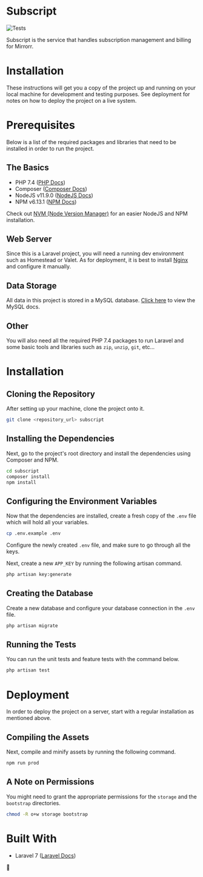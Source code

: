 # Subscript

![Tests](https://github.com/mirrorrdotcom/subscript/workflows/Tests/badge.svg)

Subscript is the service that handles subscription management and billing for Mirrorr.

# Installation

These instructions will get you a copy of the project up and running on your local machine for development and testing purposes. See deployment for notes on how to deploy the project on a live system.

# Prerequisites

Below is a list of the required packages and libraries that need to be installed in order to run the project.

## The Basics

- PHP 7.4 ([PHP Docs](https://www.php.net/docs.php))
- Composer ([Composer Docs](https://getcomposer.org/))
- NodeJS v11.9.0 ([NodeJS Docs](https://nodejs.org/en/docs/))
- NPM v6.13.1 ([NPM Docs](https://docs.npmjs.com/))

Check out [NVM (Node Version Manager)](https://github.com/nvm-sh/nvm#installing-and-updating) for an easier NodeJS and NPM installation.

## Web Server

Since this is a Laravel project, you will need a running dev environment such as Homestead or Valet. As for deployment, it is best to install [Nginx](https://nginx.org/en/docs/) and configure it manually.

## Data Storage

All data in this project is stored in a MySQL database. [Click here](https://dev.mysql.com/doc/) to view the MySQL docs.

## Other

You will also need all the required PHP 7.4 packages to run Laravel and some basic tools and libraries such as `zip`, `unzip`, `git`, etc...

# Installation

## Cloning the Repository

After setting up your machine, clone the project onto it.

```bash
git clone <repository_url> subscript
```

## Installing the Dependencies

Next, go to the project's root directory and install the dependencies using Composer and NPM.

```bash
cd subscript
composer install
npm install
```

## Configuring the Environment Variables

Now that the dependencies are installed, create a fresh copy of the `.env` file which will hold all your variables.

```bash
cp .env.example .env
```

Configure the newly created `.env` file, and make sure to go through all the keys.

Next, create a new `APP_KEY` by running the following artisan command.

```bash
php artisan key:generate
```

## Creating the Database

Create a new database and configure your database connection in the `.env` file. 

```bash
php artisan migrate
```

## Running the Tests

You can run the unit tests and feature tests with the command below.

```bash
php artisan test
```

# Deployment

In order to deploy the project on a server, start with a regular installation as mentioned above.

## Compiling the Assets

Next, compile and minify assets by running the following command.

```bash
npm run prod
```

## A Note on Permissions

You might need to grant the appropriate permissions for the `storage` and the `bootstrap` directories.

```bash
chmod -R o+w storage bootstrap
```

# Built With

- Laravel 7 ([Laravel Docs](https://laravel.com/docs/7.x/))

💙